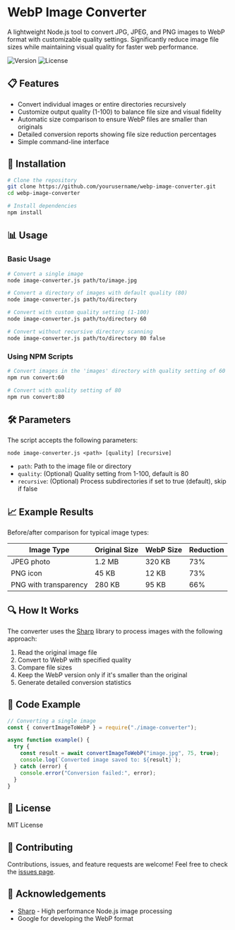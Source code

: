 # WebP Image Converter

A lightweight Node.js tool to convert JPG, JPEG, and PNG images to WebP format with customizable quality settings. Significantly reduce image file sizes while maintaining visual quality for faster web performance.

![Version](https://img.shields.io/badge/version-1.0.0-blue)
![License](https://img.shields.io/badge/license-MIT-green)

## 📋 Features

- Convert individual images or entire directories recursively
- Customize output quality (1-100) to balance file size and visual fidelity
- Automatic size comparison to ensure WebP files are smaller than originals
- Detailed conversion reports showing file size reduction percentages
- Simple command-line interface

## 🚀 Installation

```bash
# Clone the repository
git clone https://github.com/yourusername/webp-image-converter.git
cd webp-image-converter

# Install dependencies
npm install
```

## 📊 Usage

### Basic Usage

```bash
# Convert a single image
node image-converter.js path/to/image.jpg

# Convert a directory of images with default quality (80)
node image-converter.js path/to/directory

# Convert with custom quality setting (1-100)
node image-converter.js path/to/directory 60

# Convert without recursive directory scanning
node image-converter.js path/to/directory 80 false
```

### Using NPM Scripts

```bash
# Convert images in the 'images' directory with quality setting of 60
npm run convert:60

# Convert with quality setting of 80
npm run convert:80
```

## 🛠️ Parameters

The script accepts the following parameters:

```
node image-converter.js <path> [quality] [recursive]
```

- `path`: Path to the image file or directory
- `quality`: (Optional) Quality setting from 1-100, default is 80
- `recursive`: (Optional) Process subdirectories if set to true (default), skip if false

## 📈 Example Results

Before/after comparison for typical image types:

| Image Type            | Original Size | WebP Size | Reduction |
| --------------------- | ------------- | --------- | --------- |
| JPEG photo            | 1.2 MB        | 320 KB    | 73%       |
| PNG icon              | 45 KB         | 12 KB     | 73%       |
| PNG with transparency | 280 KB        | 95 KB     | 66%       |

## 🔍 How It Works

The converter uses the [Sharp](https://sharp.pixelplumbing.com/) library to process images with the following approach:

1. Read the original image file
2. Convert to WebP with specified quality
3. Compare file sizes
4. Keep the WebP version only if it's smaller than the original
5. Generate detailed conversion statistics

## 📝 Code Example

```javascript
// Converting a single image
const { convertImageToWebP } = require("./image-converter");

async function example() {
  try {
    const result = await convertImageToWebP("image.jpg", 75, true);
    console.log(`Converted image saved to: ${result}`);
  } catch (error) {
    console.error("Conversion failed:", error);
  }
}
```

## 📄 License

MIT License

## 🤝 Contributing

Contributions, issues, and feature requests are welcome! Feel free to check the [issues page](https://github.com/yourusername/webp-image-converter/issues).

## 💖 Acknowledgements

- [Sharp](https://sharp.pixelplumbing.com/) - High performance Node.js image processing
- Google for developing the WebP format
